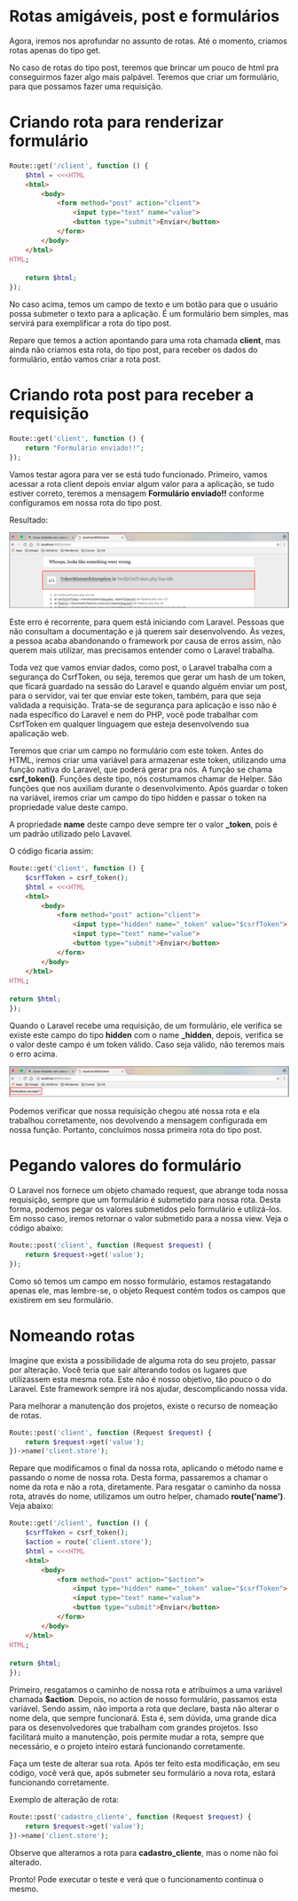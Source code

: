 # Rotas amigáveis, post e formulários

Agora, iremos nos aprofundar no assunto de rotas. Até o momento, criamos rotas apenas do tipo get.

No caso de rotas do tipo post, teremos que brincar um pouco de html pra conseguirmos fazer algo mais palpável. Teremos que criar um formulário, para que possamos fazer uma requisição.

# Criando rota para renderizar formulário

```php
Route::get('/client', function () {
    $html = <<<HTML
    <html>
        <body>
            <form method="post" action="client">
                <input type="text" name="value">
                <button type="submit">Enviar</button>
            </form>
        </body>
    </html>
HTML;

    return $html;
});
```

No caso acima, temos um campo de texto e um botão para que o usuário possa submeter o texto para a aplicação. 
É um formulário bem simples, mas servirá para exemplificar a rota do tipo post.

Repare que temos a action apontando para uma rota chamada **client**, mas ainda não criamos esta rota, do tipo post, para receber os dados do formulário, então vamos criar a rota post.

# Criando rota post para receber a requisição

```php
Route::get('client', function () {
    return "Formulário enviado!!";
});
```

Vamos testar agora para ver se está tudo funcionado. 
Primeiro, vamos acessar a rota client depois enviar algum valor para a aplicação, se tudo estiver correto, teremos a mensagem **Formulário enviado!!** conforme configuramos em nossa rota do tipo post.

Resultado:

![laravel_rota_post_client](./images/laravel_rota_post_client.png "laravel_rota_post_client")

Este erro é recorrente, para quem está iniciando com Laravel. Pessoas que não consultam a documentação e já querem sair desenvolvendo. Às vezes, a pessoa acaba abandonando o framework por causa de erros assim, não querem mais utilizar, mas precisamos entender como o Laravel trabalha.

Toda vez que vamos enviar dados, como post, o Laravel trabalha com a segurança do CsrfToken, ou seja, teremos que gerar um hash de um token, que ficará guardado na sessão do Laravel e quando alguém enviar um post, para o servidor, vai ter que enviar este token, também, para que seja validada a requisição. 
Trata-se de segurança para aplicação e isso não é nada específico do Laravel e nem do PHP, você pode trabalhar com CsrfToken em qualquer linguagem que esteja desenvolvendo sua apalicação web.

 Teremos que criar um campo no formulário com este token. Antes do HTML, iremos criar uma variável para armazenar este token, utilizando uma função nativa do Laravel, que poderá gerar pra nós. A função se chama **csrf_token()**. Funções deste tipo, nós costumamos chamar de Helper. São funções que nos auxiliam durante o desenvolvimento. 
 Após guardar o token na variável, iremos criar um campo do tipo hidden e passar o token na propriedade value deste campo.

A propriedade **name** deste campo deve sempre ter o valor **_token**, pois é um padrão utilizado pelo Lavavel.

O código ficaria assim:

```php
Route::get('client', function () {
    $csrfToken = csrf_token();
    $html = <<<HTML
    <html>
        <body>
            <form method="post" action="client">
                <input type="hidden" name="_token" value="$csrfToken">
                <input type="text" name="value">
                <button type="submit">Enviar</button>
            </form>
        </body>
    </html>
HTML;

return $html;
});
```

Quando o Laravel recebe uma requisição, de um formulário, ele verifica se existe este campo do tipo **hidden** com o name **_hidden**, depois, verifica se o valor deste campo é um token válido. Caso seja válido, não teremos mais o erro acima.

![laravel_rota_post_csrftoken](./images/laravel_rota_post_csrftoken.png "laravel_rota_post_csrftoken")

Podemos verificar que nossa requisição chegou até nossa rota e ela trabalhou corretamente, nos devolvendo a mensagem configurada em nossa função. Portanto, concluímos nossa primeira rota do tipo post.

# Pegando valores do formulário

O Laravel nos fornece um objeto chamado request, que abrange toda nossa requisição, sempre que um formulário é submetido para nossa rota. 
Desta forma, podemos pegar os valores submetidos pelo formulário e utilizá-los. Em nosso caso, iremos retornar o valor submetido para a nossa view. Veja o código abaixo:

```php
Route::post('client', function (Request $request) {
    return $request->get('value');
});
```

Como só temos um campo em nosso formulário, estamos restagatando apenas ele, mas lembre-se, o objeto Request contém todos os campos que existirem em seu formulário.

# Nomeando rotas

Imagine que exista a possibilidade de alguma rota do seu projeto, passar por alteração. Você teria que sair alterando todos os lugares que utilizassem esta mesma rota. Este não é nosso objetivo, tão pouco o do Laravel. Este framework sempre irá nos ajudar, descomplicando nossa vida. 

Para melhorar a manutenção dos projetos, existe o recurso de nomeação de rotas.

```php
Route::post('client', function (Request $request) {
    return $request->get('value');
})->name('client.store');
```

Repare que modificamos o final da nossa rota, aplicando o método name e passando o nome de nossa rota. Desta forma, passaremos a chamar o nome da rota e não a rota, diretamente. 
Para resgatar o caminho da nossa rota, através do nome, utilizamos um outro helper, chamado **route('name')**. Veja abaixo:

```php
Route::get('/client', function () {
    $csrfToken = csrf_token();
    $action = route('client.store');
    $html = <<<HTML
    <html>
        <body>
            <form method="post" action="$action">
                <input type="hidden" name="_token" value="$csrfToken">
                <input type="text" name="value">
                <button type="submit">Enviar</button>
            </form>
        </body>
    </html>
HTML;

return $html;
});
```

Primeiro, resgatamos o caminho de nossa rota e atribuímos a uma variável chamada **$action**. Depois, no action de nosso formulário, passamos esta variável. 
Sendo assim, não importa a rota que declare, basta não alterar o nome dela, que sempre funcionará. 
Esta é, sem dúvida, uma grande dica para os desenvolvedores que trabalham com grandes projetos. Isso facilitará muito a manutenção, pois permite mudar a rota, sempre que necessário, e o projeto inteiro estará funcionando corretamente.

Faça um teste de alterar sua rota. Após ter feito esta modificação, em seu código, você verá que, após submeter seu formulário a nova rota, estará funcionando corretamente.

Exemplo de alteração de rota:

```php
Route::post('cadastro_cliente', function (Request $request) {
    return $request->get('value');
})->name('client.store');
```

Observe que alteramos a rota para **cadastro_cliente**, mas o nome não foi alterado. 

Pronto! Pode executar o teste e verá que o funcionamento continua o mesmo.